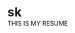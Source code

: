 # sk
THIS IS MY RESUME
<!DOCTYPE html>
<html lang="en">
<head>
    <style>
        *{
            margin: 0%;
            padding: 0%;
        }
      
         
       table,tr,td{
        border:1px solid black;
      
       }
       table{
       
       }
          td{
            border-collapse: separate; 
            
          }  
       div{
        background-color: lightgray;
       }
       table{
        border:1px solid black;
       }
       body{
        padding: 10px;
       }
       h3{
        padding-right: 50px;
        
       }
      
       
       th{
        font-weight: bold;
       }
       {
        list-style-type: square;
       }
       .orange{
        style="display: flex;
       }
       li{
        
        
        list-style-type: circle;
            margin-right: 50px; 
       }
       p{
        display: inline;
        text-align: center;
        align-items: center;
        
    }
       
    </style>
    
    
</head>
<body>
    <h2>vangapalli jyothika</h2>
    <h4>jyothikavangapalli9gamil</h4>
    <h4>8008795799</h4>
    <hr style="border-width: 2px;">
    <div>
    <h3>CAREER OBJECTIVE</h3>
</div>
    <HR style="border-width: 3px;">
        
    <li class="sk">To work with best of my abilities and skills in order to benefit my organization also to be better other in this competitive Time an influential position in the organization.</li>
    <HR style="border-width: 2px;">
        <div>
        <H3>SKILLS</H3>
    </div>
        <hr style="border-width: 2px;">
        
    <table style="display: flex;">
        <h4> SOFT SKILLS : </h4>
     <tr>
    <div1 style="display: flex;,"> <li >Good communication</li> 
        <li >Team management</li>
    </div>
      </tr>
    </table> 
    
    <h3 style="background-color: lightgray;">TECHINICAL SKILLS</h3>
     
     <div2 style="display: flex;"> <li>Html</li>
        <li>c++</li>
        <li>java</li>
        <li>python</li> </div2>
        <h3 style="background-color: lightgray;">PROJECTS</h3>
        <h4>Project Name: GPS Tracker For Women Safety</h4>
        <div4><h5>Project Details: </h5>
            <p>&bullet; These trackers are designed to provide real-time location information and can be useful in emergency situations.</p>
        </div4>
       <h4>Project Name: Missing child identification system using deep learning and multiclass svm</h4>
       <h5>project details:</h5>
<p style="margin-left: 5px;">&bullet;The Major objective is to find the missing child using the deep learning 
    algorithms and multiclass SVM.Missing child identification system 
    combines the CNN based deeplearning algorithms for facial features 
    extraction and svm classifier for text classification.</p>
    <h4>Project Name:QR BASES FOOD ORDERING</h4>
    <h5>Project Details:</h5> 
    <p>&bullet;The qr food ordering system is a modern solution for cases that improves 
        upon traditional queuing and billing system.it reduce customers to add 
        items to their orders at any time,and enhances the speed and standardization 
        of order taking
        </p>
        <h3 style="background-color: lightgray;">EDUCATION</h3>
        <table style="width: 100%", border="1px solid black" >
            <tr>
                <th>Degress/course</th>
                <th>Institute/collage</th>
                <th>university/board</th>
                <th>Percentage/CGPA</th>
                <th>Year of passing</th>
            </tr>
            <tr style="text-align: center;">
                <td>B.tech(computer science and engineering)</td>
                <td>Siddhartha institute of engineering and technology</td>
                <td>JNTUH</td>
                <td>7.1</td>
                <td>2024</td>

            </tr>
            <tr style="text-align: center;">
                <td>Intermediate(MPC)</td>
                <td>Abhyaas junior collage</td>
                <td>Board od intermediate education </td>
                <td>86%</td>
                <td>2020</td>
            </tr>
            <tr style="text-align: center;">
                <td>S.S.C</td>
                <td>Pathfinder high school</td>
                <td>Board of secondary education</td>
                <td>9.2</td>
                <td>2018</td>
            </tr>
        </table>
        <h3 style="background-color: lightgray;">ACHIEVEMENTS</h3>
        <H5>Certificates:</H5>
        <li>java full stack(Excelr)</li>
        <li>Python for machine learning</li>
        <h3 style="background-color: lightgray;">HOBBIES</h3>
        <li>Dancing</li>
        <h3>INTERNSHIPS</h3>
        <H5>IBM skills build internship:</H5>
        <p>&bullet; Data analytics converts raw data into actionable insights.Data analytics can shape
            business processes, improve decision-making, and foster business growth.</p>
            <h5>Emertxe :</h5>
            <p>&bullet;IoT-enabled home automation systems typically involve the use of smart devices
                such as thermostats, light bulbs, and security cameras, that can be controlled and
                monitored through a centralized hub or app.</p>
                <h5>ExcelR :</h5>
                <p>&bullet;java full-stack refers to web developers that use Java to develop the entire
                    technology This means they use Javascript for front-end programming and Java for
                    back-end programming.</p>
                    <H3>DECLARATION:</H3>
                    <li> hereby declare that the above information is true and correct to the best of my knowledge and belief</li>
                    <li style="text-align: right;">VANGAPALLI JYOTHIKA</li>
    </body>
</html>
